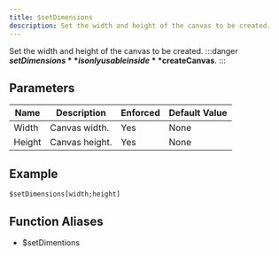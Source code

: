 ```yaml
---
title: $setDimensions
description: Set the width and height of the canvas to be created.
---
```


Set the width and height of the canvas to be created.
:::danger
**$setDimensions** is only usable inside **$createCanvas**.
:::
## Parameters
|  Name  |  Description   | Enforced | Default Value |
|--------|----------------|----------|---------------|
| Width  | Canvas width.  | Yes      | None          |
| Height | Canvas height. | Yes      | None          |
## Example
```
$setDimensions[width;height]
```
## Function Aliases
- $setDimentions